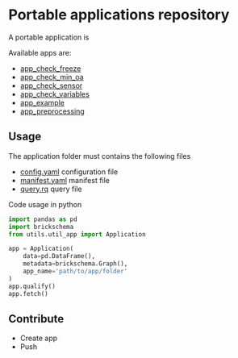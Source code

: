 # Portable applications repository

A portable application is

Available apps are:

- [app_check_freeze](app_check_freeze)
- [app_check_min_oa](app_check_min_oa)
- [app_check_sensor](app_check_sensor)
- [app_check_variables](app_check_variables)
- [app_example](app_example)
- [app_preprocessing](app_preprocessing)

## Usage

The application folder must contains the following files

- [config.yaml](app_example/config.yaml) configuration file
- [manifest.yaml](app_example/manifest.yaml) manifest file
- [query.rq](app_example/query.rq) query file

Code usage in python

```python
import pandas as pd
import brickschema
from utils.util_app import Application

app = Application(
    data=pd.DataFrame(),
    metadata=brickschema.Graph(),
    app_name='path/to/app/folder'
)
app.qualify()
app.fetch()
```

## Contribute

- Create app
- Push




